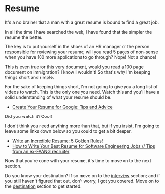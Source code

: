 # Resume
It's a no brainer that a man with a great resume is bound to find a great job. 

In all the time I have searched the web, I have found that the simpler the resume the better. 

The key is to put yourself in the shoes of an HR manager or the person responsible for reviewing your resume; will you read 5 pages of non-sense when you have 100 more applications to go through? Nope! Not a chance!

This is even true for this very document, would you read a 100 page document on immigration? I know I wouldn't! So that's why I'm keeping things short and simple.

For the sake of keeping things short, I'm not going to give you a long list of videos to watch. This is the only one you need. Watch this and you'll have a solid understanding of what your resume should be. 

- [Create Your Resume for Google: Tips and Advice
](https://www.youtube.com/watch?v=BYUy1yvjHxE)

Did you watch it? Cool!

I don't think you need anything more than that, but if you insist, I'm going to leave some links down below so you could to get a bit deeper.

- [Write an Incredible Resume: 5 Golden Rules!
](https://www.youtube.com/watch?v=Tt08KmFfIYQ)
- [How to Write Your Best Resume for Software Engineering Jobs // Tips from an ex-FAANG recruiter
](https://www.youtube.com/watch?v=J5gy9iqjwXM)

Now that you're done with your resume, it's time to move on to the next section.

Do you know your destination? If so move on to the [interview](/Interview/README.md) section; and if you still haven't figured that out, don't worry, I got you covered. Move on to the [destination](/Destination/README.md) section to get started.
